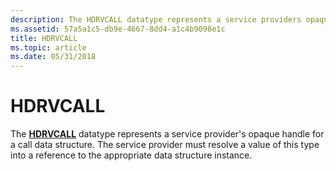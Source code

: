 ```yaml
---
description: The HDRVCALL datatype represents a service providers opaque handle for a call data structure. The service provider must resolve a value of this type into a reference to the appropriate data structure instance.
ms.assetid: 57a5a1c5-db9e-4667-8dd4-a1c4b9098e1c
title: HDRVCALL
ms.topic: article
ms.date: 05/31/2018
---
```


# HDRVCALL

The [**HDRVCALL**](hdrvline.md) datatype represents a service provider's opaque handle for a call data structure. The service provider must resolve a value of this type into a reference to the appropriate data structure instance.

 

 



